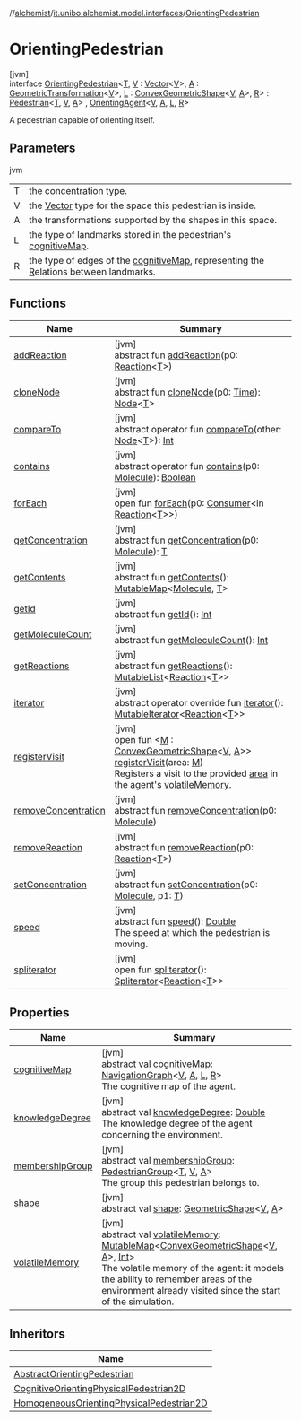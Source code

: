 //[alchemist](../../../index.md)/[it.unibo.alchemist.model.interfaces](../index.md)/[OrientingPedestrian](index.md)

# OrientingPedestrian

[jvm]\
interface [OrientingPedestrian](index.md)<[T](index.md), [V](index.md) : [Vector](../../it.unibo.alchemist.model.interfaces.geometry/-vector/index.md)<[V](index.md)>, [A](index.md) : [GeometricTransformation](../../it.unibo.alchemist.model.interfaces.geometry/-geometric-transformation/index.md)<[V](index.md)>, [L](index.md) : [ConvexGeometricShape](../../it.unibo.alchemist.model.interfaces.geometry/-convex-geometric-shape/index.md)<[V](index.md), [A](index.md)>, [R](index.md)> : [Pedestrian](../-pedestrian/index.md)<[T](index.md), [V](index.md), [A](index.md)> , [OrientingAgent](../-orienting-agent/index.md)<[V](index.md), [A](index.md), [L](index.md), [R](index.md)> 

A pedestrian capable of orienting itself.

## Parameters

jvm

| | |
|---|---|
| T | the concentration type. |
| V | the [Vector](../../it.unibo.alchemist.model.interfaces.geometry/-vector/index.md) type for the space this pedestrian is inside. |
| A | the transformations supported by the shapes in this space. |
| L | the type of landmarks stored in the pedestrian's [cognitiveMap](index.md#286553924%2FProperties%2F-267951372). |
| R | the type of edges of the [cognitiveMap](index.md#286553924%2FProperties%2F-267951372), representing the [R](index.md)elations between landmarks. |

## Functions

| Name | Summary |
|---|---|
| [addReaction](../../it.unibo.alchemist.model.interfaces.nodes/-node-with-shape/index.md#-1844535178%2FFunctions%2F-267951372) | [jvm]<br>abstract fun [addReaction](../../it.unibo.alchemist.model.interfaces.nodes/-node-with-shape/index.md#-1844535178%2FFunctions%2F-267951372)(p0: [Reaction](../-reaction/index.md)<[T](index.md)>) |
| [cloneNode](../../it.unibo.alchemist.model.interfaces.nodes/-node-with-shape/index.md#-144457153%2FFunctions%2F-267951372) | [jvm]<br>abstract fun [cloneNode](../../it.unibo.alchemist.model.interfaces.nodes/-node-with-shape/index.md#-144457153%2FFunctions%2F-267951372)(p0: [Time](../-time/index.md)): [Node](../-node/index.md)<[T](index.md)> |
| [compareTo](../../it.unibo.alchemist.model.interfaces.nodes/-node-with-shape/index.md#1076068299%2FFunctions%2F-267951372) | [jvm]<br>abstract operator fun [compareTo](../../it.unibo.alchemist.model.interfaces.nodes/-node-with-shape/index.md#1076068299%2FFunctions%2F-267951372)(other: [Node](../-node/index.md)<[T](index.md)>): [Int](https://kotlinlang.org/api/latest/jvm/stdlib/kotlin/-int/index.html) |
| [contains](../../it.unibo.alchemist.model.interfaces.nodes/-node-with-shape/index.md#-905365364%2FFunctions%2F-267951372) | [jvm]<br>abstract operator fun [contains](../../it.unibo.alchemist.model.interfaces.nodes/-node-with-shape/index.md#-905365364%2FFunctions%2F-267951372)(p0: [Molecule](../-molecule/index.md)): [Boolean](https://kotlinlang.org/api/latest/jvm/stdlib/kotlin/-boolean/index.html) |
| [forEach](../../it.unibo.alchemist.model.interfaces.nodes/-node-with-shape/index.md#2086990857%2FFunctions%2F-267951372) | [jvm]<br>open fun [forEach](../../it.unibo.alchemist.model.interfaces.nodes/-node-with-shape/index.md#2086990857%2FFunctions%2F-267951372)(p0: [Consumer](https://docs.oracle.com/javase/8/docs/api/java/util/function/Consumer.html)<in [Reaction](../-reaction/index.md)<[T](index.md)>>) |
| [getConcentration](../../it.unibo.alchemist.model.interfaces.nodes/-node-with-shape/index.md#1182263796%2FFunctions%2F-267951372) | [jvm]<br>abstract fun [getConcentration](../../it.unibo.alchemist.model.interfaces.nodes/-node-with-shape/index.md#1182263796%2FFunctions%2F-267951372)(p0: [Molecule](../-molecule/index.md)): [T](index.md) |
| [getContents](../-node/get-contents.md) | [jvm]<br>abstract fun [getContents](../-node/get-contents.md)(): [MutableMap](https://kotlinlang.org/api/latest/jvm/stdlib/kotlin.collections/-mutable-map/index.html)<[Molecule](../-molecule/index.md), [T](index.md)> |
| [getId](../-node/get-id.md) | [jvm]<br>abstract fun [getId](../-node/get-id.md)(): [Int](https://kotlinlang.org/api/latest/jvm/stdlib/kotlin/-int/index.html) |
| [getMoleculeCount](../-node/get-molecule-count.md) | [jvm]<br>abstract fun [getMoleculeCount](../-node/get-molecule-count.md)(): [Int](https://kotlinlang.org/api/latest/jvm/stdlib/kotlin/-int/index.html) |
| [getReactions](../-node/get-reactions.md) | [jvm]<br>abstract fun [getReactions](../-node/get-reactions.md)(): [MutableList](https://kotlinlang.org/api/latest/jvm/stdlib/kotlin.collections/-mutable-list/index.html)<[Reaction](../-reaction/index.md)<[T](index.md)>> |
| [iterator](../../it.unibo.alchemist.model.interfaces.nodes/-node-with-shape/index.md#-1651023311%2FFunctions%2F-267951372) | [jvm]<br>abstract operator override fun [iterator](../../it.unibo.alchemist.model.interfaces.nodes/-node-with-shape/index.md#-1651023311%2FFunctions%2F-267951372)(): [MutableIterator](https://kotlinlang.org/api/latest/jvm/stdlib/kotlin.collections/-mutable-iterator/index.html)<[Reaction](../-reaction/index.md)<[T](index.md)>> |
| [registerVisit](../-orienting-agent/register-visit.md) | [jvm]<br>open fun <[M](../-orienting-agent/register-visit.md) : [ConvexGeometricShape](../../it.unibo.alchemist.model.interfaces.geometry/-convex-geometric-shape/index.md)<[V](index.md), [A](index.md)>> [registerVisit](../-orienting-agent/register-visit.md)(area: [M](../-orienting-agent/register-visit.md))<br>Registers a visit to the provided [area](../-orienting-agent/register-visit.md) in the agent's [volatileMemory](../-orienting-agent/volatile-memory.md). |
| [removeConcentration](../../it.unibo.alchemist.model.interfaces.nodes/-node-with-shape/index.md#1461493148%2FFunctions%2F-267951372) | [jvm]<br>abstract fun [removeConcentration](../../it.unibo.alchemist.model.interfaces.nodes/-node-with-shape/index.md#1461493148%2FFunctions%2F-267951372)(p0: [Molecule](../-molecule/index.md)) |
| [removeReaction](../../it.unibo.alchemist.model.interfaces.nodes/-node-with-shape/index.md#792936979%2FFunctions%2F-267951372) | [jvm]<br>abstract fun [removeReaction](../../it.unibo.alchemist.model.interfaces.nodes/-node-with-shape/index.md#792936979%2FFunctions%2F-267951372)(p0: [Reaction](../-reaction/index.md)<[T](index.md)>) |
| [setConcentration](../../it.unibo.alchemist.model.interfaces.nodes/-node-with-shape/index.md#1246864287%2FFunctions%2F-267951372) | [jvm]<br>abstract fun [setConcentration](../../it.unibo.alchemist.model.interfaces.nodes/-node-with-shape/index.md#1246864287%2FFunctions%2F-267951372)(p0: [Molecule](../-molecule/index.md), p1: [T](index.md)) |
| [speed](../-pedestrian/speed.md) | [jvm]<br>abstract fun [speed](../-pedestrian/speed.md)(): [Double](https://kotlinlang.org/api/latest/jvm/stdlib/kotlin/-double/index.html)<br>The speed at which the pedestrian is moving. |
| [spliterator](../../it.unibo.alchemist.loader.deployments/-close-to-g-p-s-trace/index.md#-1387152138%2FFunctions%2F-267951372) | [jvm]<br>open fun [spliterator](../../it.unibo.alchemist.loader.deployments/-close-to-g-p-s-trace/index.md#-1387152138%2FFunctions%2F-267951372)(): [Spliterator](https://docs.oracle.com/javase/8/docs/api/java/util/Spliterator.html)<[Reaction](../-reaction/index.md)<[T](index.md)>> |

## Properties

| Name | Summary |
|---|---|
| [cognitiveMap](index.md#286553924%2FProperties%2F-267951372) | [jvm]<br>abstract val [cognitiveMap](index.md#286553924%2FProperties%2F-267951372): [NavigationGraph](../../it.unibo.alchemist.model.interfaces.geometry.euclidean2d.graph/-navigation-graph/index.md)<[V](index.md), [A](index.md), [L](index.md), [R](index.md)><br>The cognitive map of the agent. |
| [knowledgeDegree](index.md#-789048694%2FProperties%2F-267951372) | [jvm]<br>abstract val [knowledgeDegree](index.md#-789048694%2FProperties%2F-267951372): [Double](https://kotlinlang.org/api/latest/jvm/stdlib/kotlin/-double/index.html)<br>The knowledge degree of the agent concerning the environment. |
| [membershipGroup](index.md#1856488459%2FProperties%2F-267951372) | [jvm]<br>abstract val [membershipGroup](index.md#1856488459%2FProperties%2F-267951372): [PedestrianGroup](../-pedestrian-group/index.md)<[T](index.md), [V](index.md), [A](index.md)><br>The group this pedestrian belongs to. |
| [shape](index.md#465450099%2FProperties%2F-267951372) | [jvm]<br>abstract val [shape](index.md#465450099%2FProperties%2F-267951372): [GeometricShape](../../it.unibo.alchemist.model.interfaces.geometry/-geometric-shape/index.md)<[V](index.md), [A](index.md)> |
| [volatileMemory](index.md#1404294473%2FProperties%2F-267951372) | [jvm]<br>abstract val [volatileMemory](index.md#1404294473%2FProperties%2F-267951372): [MutableMap](https://kotlinlang.org/api/latest/jvm/stdlib/kotlin.collections/-mutable-map/index.html)<[ConvexGeometricShape](../../it.unibo.alchemist.model.interfaces.geometry/-convex-geometric-shape/index.md)<[V](index.md), [A](index.md)>, [Int](https://kotlinlang.org/api/latest/jvm/stdlib/kotlin/-int/index.html)><br>The volatile memory of the agent: it models the ability to remember areas of the environment already visited since the start of the simulation. |

## Inheritors

| Name |
|---|
| [AbstractOrientingPedestrian](../../it.unibo.alchemist.model.implementations.nodes/-abstract-orienting-pedestrian/index.md) |
| [CognitiveOrientingPhysicalPedestrian2D](../../it.unibo.alchemist.model.implementations.nodes/-cognitive-orienting-physical-pedestrian2-d/index.md) |
| [HomogeneousOrientingPhysicalPedestrian2D](../../it.unibo.alchemist.model.implementations.nodes/-homogeneous-orienting-physical-pedestrian2-d/index.md) |
